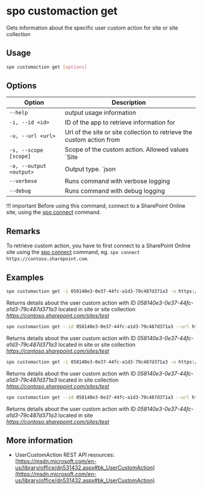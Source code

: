 # spo customaction get

Gets information about the specific user custom action for site or site collection

## Usage

```sh
spo customaction get [options]
```

## Options

Option|Description
------|-----------
`--help`|output usage information
`-i, --id <id>`|ID of the app to retrieve information for
`-u, --url <url>`|Url of the site or site collection to retrieve the custom action from
`-s, --scope [scope]`|Scope of the custom action. Allowed values `Site|Web|All`. Default `All`
`-o, --output <output>`|Output type. `json|text`. Default `text`
`--verbose`|Runs command with verbose logging
`--debug`|Runs command with debug logging

!!! important
    Before using this command, connect to a SharePoint Online site, using the [spo connect](../connect.md) command.

## Remarks

To retrieve custom action, you have to first connect to a SharePoint Online site using the
[spo connect](../connect.md) command, eg. `spo connect https://contoso.sharepoint.com`.

## Examples

```sh
spo customaction get -i 058140e3-0e37-44fc-a1d3-79c487d371a3 -u https://contoso.sharepoint.com/sites/test
```

Returns details about the user custom action with ID _058140e3-0e37-44fc-a1d3-79c487d371a3_ located in site or site collection _https://contoso.sharepoint.com/sites/test_

```sh
spo customaction get --id 058140e3-0e37-44fc-a1d3-79c487d371a3 --url https://contoso.sharepoint.com/sites/test
```

Returns details about the user custom action with ID _058140e3-0e37-44fc-a1d3-79c487d371a3_ located in site or site collection _https://contoso.sharepoint.com/sites/test_

```sh
spo customaction get -i 058140e3-0e37-44fc-a1d3-79c487d371a3 -u https://contoso.sharepoint.com/sites/test -s Site
```

Returns details about the user custom action with ID _058140e3-0e37-44fc-a1d3-79c487d371a3_ located in site collection _https://contoso.sharepoint.com/sites/test_

```sh
spo customaction get --id 058140e3-0e37-44fc-a1d3-79c487d371a3 --url https://contoso.sharepoint.com/sites/test --scope Web
```

Returns details about the user custom action with ID _058140e3-0e37-44fc-a1d3-79c487d371a3_ located in site _https://contoso.sharepoint.com/sites/test_

## More information

- UserCustomAction REST API resources: [https://msdn.microsoft.com/en-us/library/office/dn531432.aspx#bk_UserCustomAction](https://msdn.microsoft.com/en-us/library/office/dn531432.aspx#bk_UserCustomAction)